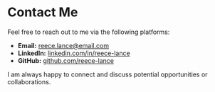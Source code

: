 # Contact Me

Feel free to reach out to me via the following platforms:

- **Email:** [reece.lance@email.com](mailto:reece.lance@email.com)
- **LinkedIn:** [linkedin.com/in/reece-lance](https://www.linkedin.com/in/reece-lance)
- **GitHub:** [github.com/reece-lance](https://github.com/reece-lance)

I am always happy to connect and discuss potential opportunities or collaborations.
